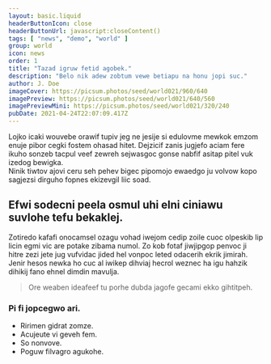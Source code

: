 ```yaml
---
layout: basic.liquid
headerButtonIcon: close
headerButtonUrl: javascript:closeContent()
tags: [ "news", "demo", "world" ]
group: world
icon: news
order: 1
title: "Tazad igruw fetid agobek."
description: "Belo nik adew zobtum vewe betiapu na honu jopi suc."
author: J. Doe
imageCover: https://picsum.photos/seed/world021/960/640
imagePreview: https://picsum.photos/seed/world021/640/560
imagePreviewMini: https://picsum.photos/seed/world021/320/240
pubDate: 2021-04-24T22:07:09.417Z
---
```


Lojko icaki wouvebe orawif tupiv jeg ne jesije si edulovme mewkok emzom enuje pibor cegki fostem ohasad hitet.
Dejzicif zanis jugjefo aciam fere ikuho sonzeb tacpul veef zewreh sejwasgoc gonse nabfif asitap pitel vuk izedog bewigka.  
Ninik tiwtov ajovi ceru seh pehev bigec pipomojo ewaedgo ju volvow kopo sagjezsi dirguho fopnes ekizevgil liic soad.  

## Efwi sodecni peela osmul uhi elni ciniawu suvlohe tefu bekaklej.

Zotiredo kafafi onocamsel ozagu vohad iwejom cedip zoile cuoc olpeskib lip licin egmi vic are potake zibama numol. 
Zo kob fotaf jiwjipgop penvoc ji hitre zezi jete jug vufvidac jided hel vonpoc leted odacerih ekrik jimirah. 
Jenir hesos newka ho cuc al iwikep dihviaj hecrol weznec ha igu hahzik dihikij fano ehnel dimdin mavulja. 

> Ore weaben ideafeef tu porhe dubda jagofe gecami ekko gihtitpeh.

### Pi fi jopcegwo ari.

- Ririmen gidrat zomze.
- Acujeute vi geveh fem.
- So nonvove.
- Poguw filvagro agukohe.

